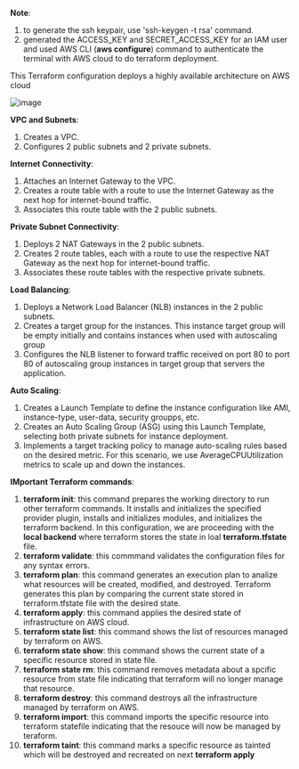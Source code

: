 **Note**: 
1. to generate the ssh keypair, use 'ssh-keygen -t rsa' command.
2. generated the ACCESS_KEY and SECRET_ACCESS_KEY for an IAM user and used AWS CLI (**aws configure**) command to authenticate the terminal with AWS cloud to do terraform deployment.

This Terraform configuration deploys a highly available architecture on AWS cloud 

![image](https://github.com/venkatesh-reddy679/aws_terraform/assets/60383183/19fe0269-9602-4ed9-bb17-05cba27242a8)

**VPC and Subnets**:
1. Creates a VPC.
2. Configures 2 public subnets and 2 private subnets.
   
**Internet Connectivity**:
1. Attaches an Internet Gateway to the VPC.
2. Creates a route table with a route to use the Internet Gateway as the next hop for internet-bound traffic.
3. Associates this route table with the 2 public subnets.
   
**Private Subnet Connectivity**:
1. Deploys 2 NAT Gateways in the 2 public subnets.
2. Creates 2 route tables, each with a route to use the respective NAT Gateway as the next hop for internet-bound traffic.
3. Associates these route tables with the respective private subnets.
   
**Load Balancing**:
1. Deploys a Network Load Balancer (NLB) instances in the 2 public subnets.
2. Creates a target group for the instances. This instance target group will be empty initially and contains instances when used with autoscaling group
3. Configures the NLB listener to forward traffic received on port 80 to port 80 of autoscaling group instances in target group that servers the application.
   
**Auto Scaling**:
1. Creates a Launch Template to define the instance configuration like AMI, instance-type, user-data, security groupps, etc.
2. Creates an Auto Scaling Group (ASG) using this Launch Template, selecting both private subnets for instance deployment.
3. Implements a target tracking policy to manage auto-scaling rules based on the desired metric. For this scenario, we use AverageCPUUtilization metrics to scale up and down the instances.

**IMportant Terraform commands**:
1. **terraform init**: this command prepares the working directory to run other terraform commands. It installs and initializes the specified provider plugin, installs and initializes modules, and initializes the terraform backend. In this configuration, we are proceeding with the **local backend** where terraform stores the state in loal **terraform.tfstate** file.
2. **terraform validate**: this commmand validates the configuration files for any syntax errors.
3. **terraform plan**: this command generates an execution plan to analize what resources will be created, modified, and destroyed. Terraform generates this plan by comparing the current state stored in terraform.tfstate file with the desired state.
4. **terraform apply**: this command applies the desired state of infrastructure on AWS cloud.
5. **terraform state list**: this command shows the list of resources managed by terraform on AWS.
6. **terraform state show**: this command shows the current state of a specific resource stored in state file.
7. **terraform state rm**: this command removes metadata about a spcific resource from state file indicating that terraform will no longer manage that resource.
8. **terraform destroy**: this command destroys all the infrastructure managed by terraform on AWS.
9. **terraform import**: this command imports the specific resource into terraform statefile indicating that the resouce will now be managed by teraform.
10. **terraform taint**: this command marks a specific resource as tainted which will be destroyed and recreated on next **terraform apply**


